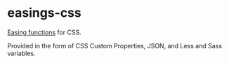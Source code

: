 # easings-css

[Easing functions](http://easings.net/) for CSS.

Provided in the form of CSS Custom Properties, JSON, and Less and Sass variables.
